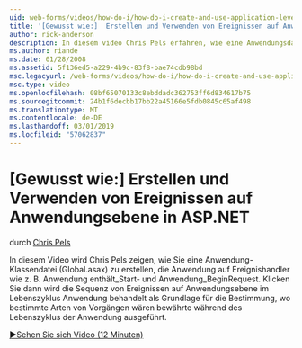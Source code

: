 ```yaml
---
uid: web-forms/videos/how-do-i/how-do-i-create-and-use-application-level-events-in-aspnet
title: '[Gewusst wie:]  Erstellen und Verwenden von Ereignissen auf Anwendungsebene in ASP.NET | Microsoft-Dokumentation'
author: rick-anderson
description: In diesem video Chris Pels erfahren, wie eine Anwendungsdatei-Klasse (Global.asax) zu erstellen, die Anwendung auf Ereignishandler wie z. B. Application_S enthält...
ms.author: riande
ms.date: 01/28/2008
ms.assetid: 5f136ed5-a229-4b9c-83f8-bae74cdb98bd
msc.legacyurl: /web-forms/videos/how-do-i/how-do-i-create-and-use-application-level-events-in-aspnet
msc.type: video
ms.openlocfilehash: 08bf65070133c8ebddadc362753ff6d834617b75
ms.sourcegitcommit: 24b1f6decbb17bb22a45166e5fdb0845c65af498
ms.translationtype: MT
ms.contentlocale: de-DE
ms.lasthandoff: 03/01/2019
ms.locfileid: "57062837"
---
```

<a name="how-do-i--create-and-use-application-level-events-in-aspnet"></a>[Gewusst wie:]  Erstellen und Verwenden von Ereignissen auf Anwendungsebene in ASP.NET
====================
durch [Chris Pels](https://twitter.com/chrispels)

In diesem Video wird Chris Pels zeigen, wie Sie eine Anwendung-Klassendatei (Global.asax) zu erstellen, die Anwendung auf Ereignishandler wie z. B. Anwendung enthält\_Start- und Anwendung\_BeginRequest. Klicken Sie dann wird die Sequenz von Ereignissen auf Anwendungsebene im Lebenszyklus Anwendung behandelt als Grundlage für die Bestimmung, wo bestimmte Arten von Vorgängen wären bewährte während des Lebenszyklus der Anwendung ausgeführt.

[&#9654;Sehen Sie sich Video (12 Minuten)](https://channel9.msdn.com/Blogs/ASP-NET-Site-Videos/how-do-i-create-and-use-application-level-events-in-aspnet)
